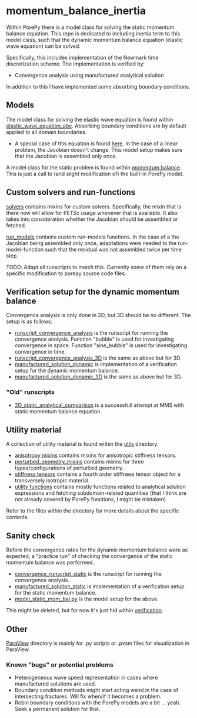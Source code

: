 # momentum_balance_inertia
Within PorePy there is a model class for solving the static momentum balance equation.
This repo is dedicated to including inertia term to this model class, such that the
dynamic momentum balance equation (elastic wave equation) can be solved.

Specifically, this includes implementation of the Newmark time discretization scheme.
The implementation is verified by:
* Convergence analysis using manufactured analytical
solution

In addition to this I have implemented some absorbing boundary conditions.

## Models
The model class for solving the elastic wave equation is found within
[elastic_wave_equation_abc](./models/elastic_wave_equation_abc.py). Absorbing boundary
conditions are by default applied to all domain boundaries. 
* A special case of this equation is found
  [here](./models/elastic_wave_equation_abc_linear.py). In the case of a linear problem,
  the Jacobian doesn't change. This model setup makes sure that the Jacobian is
  assembled only once.

A model class for the static problem is found within [momentum
  balance](./models/no_inertia_momentum_balance.py). This is just a call to (and slight
  modification of) the built-in PorePy model.

## Custom solvers and run-functions
[solvers](./solvers) contains mixins for custom solvers. Specifically, the mixin that is
there now will allow for PETSc usage whenever that is available. It also takes into
consideration whether the Jacobian should be assembled or fetched.

[run_models](./run_models) contains custom run-models functions. In the case of a the
Jacobian being assembled only once, adaptations were needed to the run-model-function
such that the residual was not assembled twice per time step.

TODO: Adapt all runscripts to match this. Currently some of them rely on a specific
modification to porepy source code files.

## Verification setup for the dynamic momentum balance
Convergence analysis is only done in 2D, but 3D should be no different. The setup is as
follows:
* [runscript_convergence_analysis](./runscript_convergence_analysis.py) is the runscript
  for running the convergence analysis. Function "bubble" is used for investigating
  convergence in space. Function "sine_bubble" is used for investigating convergence in
  time.
* [runscript_convergence_analysis_3D](./runscript_convergence_analysis_3D.py) is the
  same as above but for 3D.
* [manufactured_solution_dynamic](./manufactured_solution_dynamic.py) is implementation
  of a verification setup for the dynamic momentum balance.
* [manufactured_solution_dynamic_3D](./manufactured_solution_dynamic_3D.py) is the same
  as above but for 3D.


### "Old" runscripts
* [2D_static_analytical_comparison](./2D_static_analytical_comparison.py) is a
  successfull attempt at MMS with static momentum balance equation.

## Utility material
A collection of utility material is found within the [utils](./utils/) directory:
* [anisotropy mixins](./utils/anisotropy_mixins.py) contains mixins for anisotropic
  stiffness tensors.
* [perturbed_geometry_mixins](./utils/perturbed_geometry_mixins.py) contains mixins for
  three types/configurations of perturbed geometry.
* [stiffness tensors](./utils/stiffness_tensors.py) contains a fourth order stiffness
  tensor object for a transversely isotropic material.
* [utility functions](./utils/utility_functions.py) contains mostly functions related to
  analytical solution expressions and fetching subdomain-related quantities (that I
  think are not already covered by PorePy functions, I might be mistaken)

Refer to the files within the directory for more details about the specific contents.

## Sanity check
Before the convergence rates for the dynamic momentum balance were as expected, a
"practice run" of checking the convergence of the static momentum balance was performed.
* [convergence_runscript_static](./verification/convergence_runscript_static.py) is the
  runscript for running the convergence analysis.
* [manufactured_solution_static](./verification/manufactured_solution_static.py) is
  implementation of a verification setup for the static momentum balance. 
* [model_static_mom_bal.py](./verification/model_static_mom_bal.py) is the model setup
  for the above.

This might be deleted, but for now it's just hid within [verification](./verification/).

## Other
[ParaView](./ParaView/) directory is mainly for .py scripts or .pvsm files for
visualization in ParaView.

### Known "bugs" or potential problems
* Heterogeneous wave speed representation in cases where manufactured solutions are used.
* Boundary condition methods might start acting weird in the case of intersecting fractures. Will fix when/if it becomes a problem.
* Robin boundary conditions with the PorePy models are a bit ... yeah. Seek a permanent solution for that.